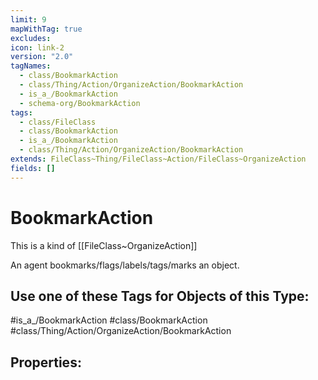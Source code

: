 ```yaml
---
limit: 9
mapWithTag: true
excludes: 
icon: link-2
version: "2.0"
tagNames:
  - class/BookmarkAction
  - class/Thing/Action/OrganizeAction/BookmarkAction
  - is_a_/BookmarkAction
  - schema-org/BookmarkAction
tags:
  - class/FileClass
  - class/BookmarkAction
  - is_a_/BookmarkAction
  - class/Thing/Action/OrganizeAction/BookmarkAction
extends: FileClass~Thing/FileClass~Action/FileClass~OrganizeAction
fields: []
---
```


# BookmarkAction
This is a kind of [[FileClass~OrganizeAction]]

An agent bookmarks/flags/labels/tags/marks an object.


## Use one of these Tags for Objects of this Type:

#is_a_/BookmarkAction
#class/BookmarkAction
#class/Thing/Action/OrganizeAction/BookmarkAction

## Properties:



